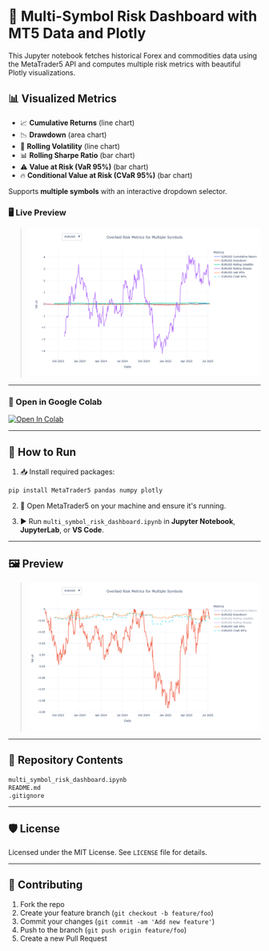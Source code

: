 # 🧮 Multi-Symbol Risk Dashboard with MT5 Data and Plotly

This Jupyter notebook fetches historical Forex and commodities data using the MetaTrader5 API and computes multiple risk metrics with beautiful Plotly visualizations.

## 📊 Visualized Metrics

- 📈 **Cumulative Returns** (line chart)
- 📉 **Drawdown** (area chart)
- 📏 **Rolling Volatility** (line chart)
- 📊 **Rolling Sharpe Ratio** (bar chart)
- ⚠️ **Value at Risk (VaR 95%)** (bar chart)
- 🔥 **Conditional Value at Risk (CVaR 95%)** (bar chart)

Supports **multiple symbols** with an interactive dropdown selector.


### 🖥️ Live Preview

> ![Risk Dashboard Preview](plot.png)

---

### 📓 Open in Google Colab

[![Open In Colab](https://colab.research.google.com/assets/colab-badge.svg)](https://colab.research.google.com/github/yadavvinay77/risk_dashboard/blob/main/multi_symbol_risk_dashboard.ipynb)

---

## 🚀 How to Run

1. 📥 Install required packages:

```bash
pip install MetaTrader5 pandas numpy plotly
```

2. 📡 Open MetaTrader5 on your machine and ensure it's running.

3. ▶️ Run `multi_symbol_risk_dashboard.ipynb` in **Jupyter Notebook**, **JupyterLab**, or **VS Code**.

---

## 🖼️ Preview

> ![Risk Dashboard Preview](interactive_dashboard.jpg)

---

## 📁 Repository Contents

```
multi_symbol_risk_dashboard.ipynb
README.md
.gitignore
```

---

## 🛡️ License

Licensed under the MIT License. See `LICENSE` file for details.

---

## 🤝 Contributing

1. Fork the repo
2. Create your feature branch (`git checkout -b feature/foo`)
3. Commit your changes (`git commit -am 'Add new feature'`)
4. Push to the branch (`git push origin feature/foo`)
5. Create a new Pull Request
